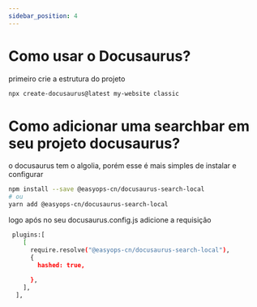 ```yaml
---
sidebar_position: 4
---
```


# Como usar o Docusaurus?

primeiro crie a estrutura do projeto

```bash
npx create-docusaurus@latest my-website classic
```

# Como adicionar uma searchbar em seu projeto docusaurus?

o docusaurus tem o algolia, porém esse é mais simples de instalar e configurar

```bash
npm install --save @easyops-cn/docusaurus-search-local
# ou
yarn add @easyops-cn/docusaurus-search-local
```

logo após no seu docusaurus.config.js adicione a requisição 

```bash
 plugins:[
    [
      require.resolve("@easyops-cn/docusaurus-search-local"),  
      {
        hashed: true,
     
      },
    ],
  ],
```
